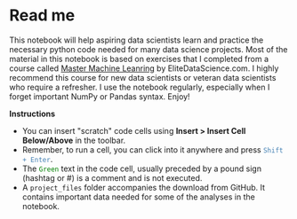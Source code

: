 # Read me

This notebook will help aspiring data scientists learn and practice the necessary python code needed for many data science projects. Most of the material in this notebook is based on exercises that I completed from a course called [Master Machine Leanring](https://elitedatascience.com/machine-learning-masterclass) by EliteDataScience.com. I highly recommend this course for new data scientists or veteran data scientists who require a refresher. I use the notebook regularly, especially when I forget important NumPy or Pandas syntax. Enjoy!

**Instructions**
- You can insert "scratch" code cells using **Insert > Insert Cell Below/Above** in the toolbar.
- Remember, to run a cell, you can click into it anywhere and press <code style="color:steelblue">Shift + Enter</code>.
- The <code style="color:green;">Green</code> text in the code cell, usually preceded by a pound sign (hashtag or #) is a comment and is not executed.
- A `project_files` folder accompanies the download from GitHub. It contains important  data needed for some of the analyses in the notebook.

